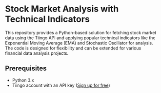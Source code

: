 # Stock Market Analysis with Technical Indicators

This repository provides a Python-based solution for fetching stock market data using the Tiingo API and applying popular technical indicators like the Exponential Moving Average (EMA) and Stochastic Oscillator for analysis. The code is designed for flexibility and can be extended for various financial data analysis projects.

## Prerequisites

- Python 3.x
- Tiingo account with an API key ([Sign up for free](https://api.tiingo.com/))
